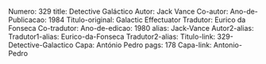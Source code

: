 Numero: 329
title: Detective Galáctico
Autor: Jack Vance
Co-autor: 
Ano-de-Publicacao: 1984
Titulo-original: Galactic Effectuator
Tradutor: Eurico da Fonseca
Co-tradutor: 
Ano-de-edicao: 1980
alias: Jack-Vance
Autor2-alias: 
Tradutor1-alias: Eurico-da-Fonseca
Tradutor2-alias: 
Titulo-link: 329-Detective-Galactico
Capa: António Pedro
pags: 178
Capa-link: Antonio-Pedro
